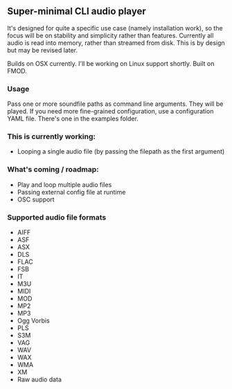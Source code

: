 ## Super-minimal CLI audio player

It's designed for quite a specific use case (namely installation work), so the focus will be on stability and simplicity rather than features.
Currently all audio is read into memory, rather than streamed from disk. This is by design but may be revised later.

Builds on OSX currently. I'll be working on Linux support shortly. Built on FMOD.

### Usage
Pass one or more soundfile paths as command line arguments. They will be played.
If you need more fine-grained configuration, use a configuration YAML file. There's one in the examples folder.

### This is currently working:
+ Looping a single audio file (by passing the filepath as the first argument)

### What's coming / roadmap:
+ Play and loop multiple audio files
+ Passing external config file at runtime
+ OSC support

### Supported audio file formats
+ AIFF
+ ASF
+ ASX
+ DLS
+ FLAC
+ FSB
+ IT
+ M3U
+ MIDI
+ MOD
+ MP2
+ MP3
+ Ogg Vorbis
+ PLS
+ S3M
+ VAG
+ WAV
+ WAX
+ WMA
+ XM
+ Raw audio data